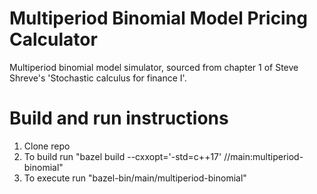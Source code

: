 # Multiperiod Binomial Model Pricing Calculator
Multiperiod binomial model simulator, sourced from chapter 1 of Steve Shreve's 'Stochastic calculus for finance I'.

#  Build and run instructions
1) Clone repo
2) To build run "bazel build --cxxopt='-std=c++17' //main:multiperiod-binomial"
3) To execute run "bazel-bin/main/multiperiod-binomial"
